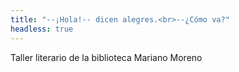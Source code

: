 ```yaml
---
title: "--¡Hola!-- dicen alegres.<br>--¿Cómo va?"
headless: true
---
```


Taller literario de la biblioteca Mariano Moreno


